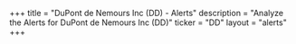 +++
title = "DuPont de Nemours Inc (DD) - Alerts"
description = "Analyze the Alerts for DuPont de Nemours Inc (DD)"
ticker = "DD"
layout = "alerts"
+++

